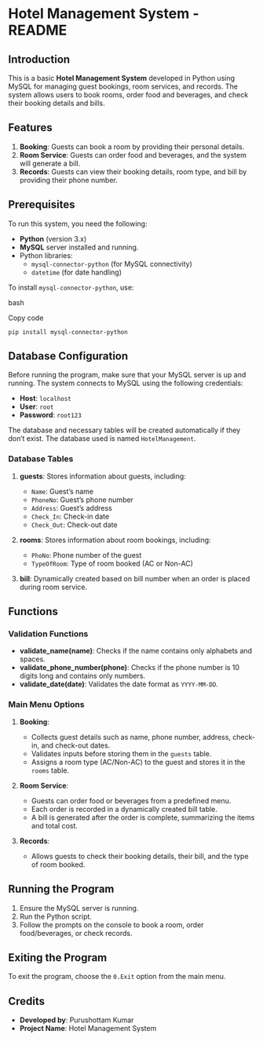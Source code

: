 <h1 id="hotel-management-system---readme">Hotel Management System - README</h1>
<h2 id="introduction">Introduction</h2>
<p>This is a basic <strong>Hotel Management System</strong> developed in Python using MySQL for managing guest bookings, room services, and records. The system allows users to book rooms, order food and beverages, and check their booking details and bills.</p>
<h2 id="features">Features</h2>
<ol>
<li><strong>Booking</strong>: Guests can book a room by providing their personal details.</li>
<li><strong>Room Service</strong>: Guests can order food and beverages, and the system will generate a bill.</li>
<li><strong>Records</strong>: Guests can view their booking details, room type, and bill by providing their phone number.</li>
</ol>
<h2 id="prerequisites">Prerequisites</h2>
<p>To run this system, you need the following:</p>
<ul>
<li><strong>Python</strong> (version 3.x)</li>
<li><strong>MySQL</strong> server installed and running.</li>
<li>Python libraries:
<ul>
<li><code>mysql-connector-python</code> (for MySQL connectivity)</li>
<li><code>datetime</code> (for date handling)</li>
</ul>
</li>
</ul>
<p>To install <code>mysql-connector-python</code>, use:</p>
<p>bash</p>
<p>Copy code</p>
<p><code>pip install mysql-connector-python</code></p>
<h2 id="database-configuration">Database Configuration</h2>
<p>Before running the program, make sure that your MySQL server is up and running. The system connects to MySQL using the following credentials:</p>
<ul>
<li><strong>Host</strong>: <code>localhost</code></li>
<li><strong>User</strong>: <code>root</code></li>
<li><strong>Password</strong>: <code>root123</code></li>
</ul>
<p>The database and necessary tables will be created automatically if they don’t exist. The database used is named <code>HotelManagement</code>.</p>
<h3 id="database-tables">Database Tables</h3>
<ol>
<li>
<p><strong>guests</strong>: Stores information about guests, including:</p>
<ul>
<li><code>Name</code>: Guest’s name</li>
<li><code>PhoneNo</code>: Guest’s phone number</li>
<li><code>Address</code>: Guest’s address</li>
<li><code>Check_In</code>: Check-in date</li>
<li><code>Check_Out</code>: Check-out date</li>
</ul>
</li>
<li>
<p><strong>rooms</strong>: Stores information about room bookings, including:</p>
<ul>
<li><code>PhoNo</code>: Phone number of the guest</li>
<li><code>TypeOfRoom</code>: Type of room booked (AC or Non-AC)</li>
</ul>
</li>
<li>
<p><strong>bill</strong>: Dynamically created based on bill number when an order is placed during room service.</p>
</li>
</ol>
<h2 id="functions">Functions</h2>
<h3 id="validation-functions">Validation Functions</h3>
<ul>
<li><strong>validate_name(name)</strong>: Checks if the name contains only alphabets and spaces.</li>
<li><strong>validate_phone_number(phone)</strong>: Checks if the phone number is 10 digits long and contains only numbers.</li>
<li><strong>validate_date(date)</strong>: Validates the date format as <code>YYYY-MM-DD</code>.</li>
</ul>
<h3 id="main-menu-options">Main Menu Options</h3>
<ol>
<li>
<p><strong>Booking</strong>:</p>
<ul>
<li>Collects guest details such as name, phone number, address, check-in, and check-out dates.</li>
<li>Validates inputs before storing them in the <code>guests</code> table.</li>
<li>Assigns a room type (AC/Non-AC) to the guest and stores it in the <code>rooms</code> table.</li>
</ul>
</li>
<li>
<p><strong>Room Service</strong>:</p>
<ul>
<li>Guests can order food or beverages from a predefined menu.</li>
<li>Each order is recorded in a dynamically created bill table.</li>
<li>A bill is generated after the order is complete, summarizing the items and total cost.</li>
</ul>
</li>
<li>
<p><strong>Records</strong>:</p>
<ul>
<li>Allows guests to check their booking details, their bill, and the type of room booked.</li>
</ul>
</li>
</ol>
<h2 id="running-the-program">Running the Program</h2>
<ol>
<li>Ensure the MySQL server is running.</li>
<li>Run the Python script.</li>
<li>Follow the prompts on the console to book a room, order food/beverages, or check records.</li>
</ol>
<h2 id="exiting-the-program">Exiting the Program</h2>
<p>To exit the program, choose the <code>0.Exit</code> option from the main menu.</p>
<h2 id="credits">Credits</h2>
<ul>
<li><strong>Developed by</strong>: Purushottam Kumar</li>
<li><strong>Project Name</strong>: Hotel Management System</li>
</ul>

